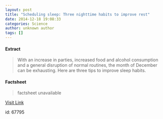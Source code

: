 ```yaml
---
layout: post
title: "Scheduling sleep: Three nighttime habits to improve rest"
date: 2014-12-18 19:08:33
categories: Science
author: unknown author
tags: []
---
```



#### Extract
>With an increase in parties, increased food and alcohol consumption and a general disruption of normal routines, the month of December can be exhausting. Here are three tips to improve sleep habits.

#### Factsheet
>factsheet unavailable

[Visit Link](http://feeds.sciencedaily.com/~r/sciencedaily/~3/uabncLhzcPw/141218140833.htm)

id:   67795
